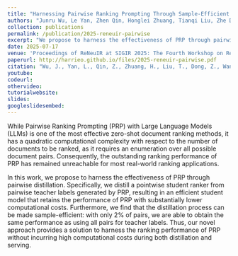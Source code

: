 ```yaml
---
title: "Harnessing Pairwise Ranking Prompting Through Sample-Efficient Ranking Distillation"
authors: "Junru Wu, Le Yan, Zhen Qin, Honglei Zhuang, Tianqi Liu, Zhe Dong, Xuanhui Wang, Harrie Oosterhuis"
collection: publications
permalink: /publication/2025-reneuir-pairwise
excerpt: "We propose to harness the effectiveness of PRP through pairwise distillation. Specifically, we distill a pointwise student ranker from pairwise teacher labels generated by PRP, resulting in an efficient student model that retains the performance of PRP with substantially lower computational costs."
date: 2025-07-17
venue: 'Proceedings of ReNeuIR at SIGIR 2025: The Fourth Workshop on Reaching Efficiency in Neural Information Retrieval (ReNeuIR ’25)'
paperurl: http://harrieo.github.io/files/2025-reneuir-pairwise.pdf
citation: "Wu, J., Yan, L., Qin, Z., Zhuang, H., Liu, T., Dong, Z., Wang, X., Oosterhuis, H., (2025, July). Harnessing Pairwise Ranking Prompting Through Sample-Efficient Ranking Distillation. In Proceedings of ReNeuIR at SIGIR 2025: The Fourth Workshop on Reaching Efficiency in Neural Information Retrieval (ReNeuIR ’25), Padua, Italy, 2025."
youtube: 
codeurl: 
othervideo:
tutorialwebsite: 
slides: 
googleslidesembed: 
---
```


While Pairwise Ranking Prompting (PRP) with Large Language Models (LLMs) is one of the most effective zero-shot document ranking methods, it has a quadratic computational complexity with respect to the number of documents to be ranked, as it requires an enumeration over all possible document pairs. Consequently, the outstanding ranking performance of PRP has remained unreachable for most real-world ranking applications.

In this work, we propose to harness the effectiveness of PRP through pairwise distillation. Specifically, we distill a pointwise student ranker from pairwise teacher labels generated by PRP, resulting in an efficient student model that retains the performance of PRP with substantially lower computational costs. Furthermore, we find that the distillation process can be made sample-efficient: with only 2% of pairs, we are able to obtain the same performance as using all pairs for teacher labels. Thus, our novel approach provides a solution to harness the ranking performance of PRP without incurring high computational costs during both distillation and serving.
